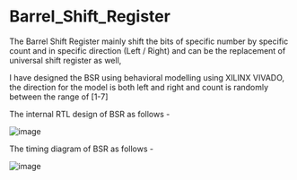 # Barrel_Shift_Register

The Barrel Shift Register mainly shift the bits of specific number by specific count and in specific direction (Left / Right) and can be the replacement of universal shift register as well,

I have designed the BSR using behavioral modelling using XILINX VIVADO, the direction for the model is both left and right and count is randomly between the range of [1-7] 




The internal RTL design of BSR as follows -

![image](https://github.com/arpitpaul/Barrel_Shift_Register/assets/111978808/b8fffe47-77bc-4f81-8825-688bdc02f949)








The timing diagram of BSR as follows -

![image](https://github.com/arpitpaul/Barrel_Shift_Register/assets/111978808/1c048aca-e762-4c2f-b158-38c0ae41a20d)


